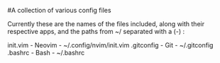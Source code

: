 #A collection of various config files

Currently these are the names of the files included, 
along with their respective apps,
and the paths from ~/ 
separated with a (-)   :

init.vim     -   Neovim   -   ~/.config/nvim/init.vim
.gitconfig   -   Git      -   ~/.gitconfig
.bashrc      -   Bash     -   ~/.bashrc
